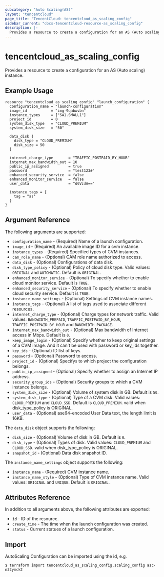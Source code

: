 ```yaml
---
subcategory: "Auto Scaling(AS)"
layout: "tencentcloud"
page_title: "TencentCloud: tencentcloud_as_scaling_config"
sidebar_current: "docs-tencentcloud-resource-as_scaling_config"
description: |-
  Provides a resource to create a configuration for an AS (Auto scaling) instance.
---
```


# tencentcloud_as_scaling_config

Provides a resource to create a configuration for an AS (Auto scaling) instance.

## Example Usage

```hcl
resource "tencentcloud_as_scaling_config" "launch_configuration" {
  configuration_name = "launch-configuration"
  image_id           = "img-9qabwvbn"
  instance_types     = ["SA1.SMALL1"]
  project_id         = 0
  system_disk_type   = "CLOUD_PREMIUM"
  system_disk_size   = "50"

  data_disk {
    disk_type = "CLOUD_PREMIUM"
    disk_size = 50
  }

  internet_charge_type       = "TRAFFIC_POSTPAID_BY_HOUR"
  internet_max_bandwidth_out = 10
  public_ip_assigned         = true
  password                   = "test123#"
  enhanced_security_service  = false
  enhanced_monitor_service   = false
  user_data                  = "dGVzdA=="

  instance_tags = {
    tag = "as"
  }
}
```

## Argument Reference

The following arguments are supported:

* `configuration_name` - (Required) Name of a launch configuration.
* `image_id` - (Required) An available image ID for a cvm instance.
* `instance_types` - (Required) Specified types of CVM instances.
* `cam_role_name` - (Optional) CAM role name authorized to access.
* `data_disk` - (Optional) Configurations of data disk.
* `disk_type_policy` - (Optional) Policy of cloud disk type. Valid values: `ORIGINAL` and `AUTOMATIC`. Default is `ORIGINAL`.
* `enhanced_monitor_service` - (Optional) To specify whether to enable cloud monitor service. Default is `TRUE`.
* `enhanced_security_service` - (Optional) To specify whether to enable cloud security service. Default is `TRUE`.
* `instance_name_settings` - (Optional) Settings of CVM instance names.
* `instance_tags` - (Optional) A list of tags used to associate different resources.
* `internet_charge_type` - (Optional) Charge types for network traffic. Valid values: `BANDWIDTH_PREPAID`, `TRAFFIC_POSTPAID_BY_HOUR`, `TRAFFIC_POSTPAID_BY_HOUR` and `BANDWIDTH_PACKAGE`.
* `internet_max_bandwidth_out` - (Optional) Max bandwidth of Internet access in Mbps. Default is `0`.
* `keep_image_login` - (Optional) Specify whether to keep original settings of a CVM image. And it can't be used with password or key_ids together.
* `key_ids` - (Optional) ID list of keys.
* `password` - (Optional) Password to access.
* `project_id` - (Optional) Specifys to which project the configuration belongs.
* `public_ip_assigned` - (Optional) Specify whether to assign an Internet IP address.
* `security_group_ids` - (Optional) Security groups to which a CVM instance belongs.
* `system_disk_size` - (Optional) Volume of system disk in GB. Default is `50`.
* `system_disk_type` - (Optional) Type of a CVM disk. Valid values: `CLOUD_PREMIUM` and `CLOUD_SSD`. Default is `CLOUD_PREMIUM`. valid when disk_type_policy is ORIGINAL.
* `user_data` - (Optional) ase64-encoded User Data text, the length limit is 16KB.

The `data_disk` object supports the following:

* `disk_size` - (Optional) Volume of disk in GB. Default is `0`.
* `disk_type` - (Optional) Types of disk. Valid values: `CLOUD_PREMIUM` and `CLOUD_SSD`. valid when disk_type_policy is ORIGINAL.
* `snapshot_id` - (Optional) Data disk snapshot ID.

The `instance_name_settings` object supports the following:

* `instance_name` - (Required) CVM instance name.
* `instance_name_style` - (Optional) Type of CVM instance name. Valid values: `ORIGINAL` and `UNIQUE`. Default is `ORIGINAL`.

## Attributes Reference

In addition to all arguments above, the following attributes are exported:

* `id` - ID of the resource.
* `create_time` - The time when the launch configuration was created.
* `status` - Current statues of a launch configuration.


## Import

AutoScaling Configuration can be imported using the id, e.g.

```
$ terraform import tencentcloud_as_scaling_config.scaling_config asc-n32ymck2
```

